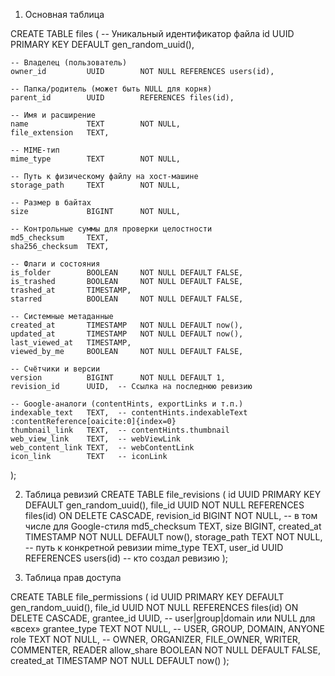 1. Основная таблица

CREATE TABLE files (
    -- Уникальный идентификатор файла
    id               UUID        PRIMARY KEY DEFAULT gen_random_uuid(),

    -- Владелец (пользователь)
    owner_id         UUID        NOT NULL REFERENCES users(id),

    -- Папка/родитель (может быть NULL для корня)
    parent_id        UUID        REFERENCES files(id),

    -- Имя и расширение
    name             TEXT        NOT NULL,
    file_extension   TEXT,

    -- MIME-тип
    mime_type        TEXT        NOT NULL,

    -- Путь к физическому файлу на хост-машине
    storage_path     TEXT        NOT NULL,

    -- Размер в байтах
    size             BIGINT      NOT NULL,

    -- Контрольные суммы для проверки целостности
    md5_checksum     TEXT,
    sha256_checksum  TEXT,

    -- Флаги и состояния
    is_folder        BOOLEAN     NOT NULL DEFAULT FALSE,
    is_trashed       BOOLEAN     NOT NULL DEFAULT FALSE,
    trashed_at       TIMESTAMP,
    starred          BOOLEAN     NOT NULL DEFAULT FALSE,

    -- Системные метаданные
    created_at       TIMESTAMP   NOT NULL DEFAULT now(),
    updated_at       TIMESTAMP   NOT NULL DEFAULT now(),
    last_viewed_at   TIMESTAMP,
    viewed_by_me     BOOLEAN     NOT NULL DEFAULT FALSE,

    -- Счётчики и версии
    version          BIGINT      NOT NULL DEFAULT 1,
    revision_id      UUID,  -- Ссылка на последнюю ревизию

    -- Google-аналоги (contentHints, exportLinks и т.п.)
    indexable_text   TEXT,  -- contentHints.indexableText :contentReference[oaicite:0]{index=0}
    thumbnail_link   TEXT,  -- contentHints.thumbnail
    web_view_link    TEXT,  -- webViewLink
    web_content_link TEXT,  -- webContentLink
    icon_link        TEXT   -- iconLink
);

2. Таблица ревизий
CREATE TABLE file_revisions (
    id            UUID      PRIMARY KEY DEFAULT gen_random_uuid(),
    file_id       UUID      NOT NULL REFERENCES files(id) ON DELETE CASCADE,
    revision_id   BIGINT    NOT NULL,  -- в том числе для Google-стиля
    md5_checksum  TEXT,
    size          BIGINT,
    created_at    TIMESTAMP NOT NULL DEFAULT now(),
    storage_path  TEXT      NOT NULL,  -- путь к конкретной ревизии
    mime_type     TEXT,
    user_id       UUID      REFERENCES users(id)  -- кто создал ревизию
);

3. Таблица прав доступа

CREATE TABLE file_permissions (
    id           UUID      PRIMARY KEY DEFAULT gen_random_uuid(),
    file_id      UUID      NOT NULL REFERENCES files(id) ON DELETE CASCADE,
    grantee_id   UUID,     -- user|group|domain или NULL для «всех»
    grantee_type TEXT      NOT NULL,  -- USER, GROUP, DOMAIN, ANYONE
    role         TEXT      NOT NULL,  -- OWNER, ORGANIZER, FILE_OWNER, WRITER, COMMENTER, READER
    allow_share  BOOLEAN   NOT NULL DEFAULT FALSE,
    created_at   TIMESTAMP NOT NULL DEFAULT now()
);
